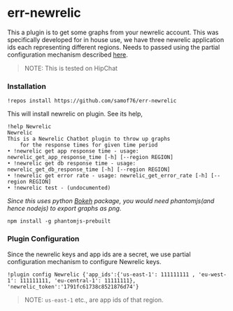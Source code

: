 # err-newrelic

This a plugin is to get some graphs from your newrelic account. This was specifically developed for in house use, we have three newrelic application ids each representing different regions. Needs to passed using the partial configuration mechanism described [here](http://errbot.io/en/latest/user_guide/plugin_development/configuration.html).

> NOTE: This is tested on HipChat

### Installation

```
!repos install https://github.com/samof76/err-newrelic
```

This will install newrelic on plugin. See its help,

```
!help Newrelic
Newrelic
This is a Newrelic Chatbot plugin to throw up graphs
    for the response times for given time period
• !newrelic get app response time - usage: newrelic_get_app_response_time [-h] [--region REGION]
• !newrelic get db response time - usage: newrelic_get_db_response_time [-h] [--region REGION]
• !newrelic get error rate - usage: newrelic_get_error_rate [-h] [--region REGION]
• !newrelic test - (undocumented)
```

_Since this uses python [Bokeh](http://bokeh.pydata.org) package, you would need phantomjs(and hence nodejs) to export graphs as png._

```
npm install -g phantomjs-prebuilt
```

### Plugin Configuration

Since the newrelic keys and app ids are a secret, we use partial configuration mechanism to configure Newrelic keys.

```
!plugin config Newrelic {'app_ids':{'us-east-1': 111111111 , 'eu-west-1': 111111111, 'eu-central-1': 11111111}, 'newrelic_token':'1791fc61738c8521876d74'}
```

> NOTE: `us-east-1` etc., are app ids of that region.

